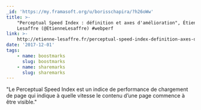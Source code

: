 ```yaml
---
_id: 'https://my.framasoft.org/u/borisschapira/?h26oWw'
title: >-
    "Perceptual Speed Index : définition et axes d'amélioration", Étienne
    Lesaffre (@EtienneLesaffre) #webperf
link: >-
    http://etienne-lesaffre.fr/perceptual-speed-index-definition-axes-damelioration
date: '2017-12-01'
tags:
    - name: boostmarks
      slug: boostmarks
    - name: sharemarks
      slug: sharemarks
---
```


<div class="markdown"><p>&quot;Le Perceptual Speed Index est un indice de performance de chargement de page qui indique à quelle vitesse le contenu d’une page commence à être visible.&quot;
</p></div>
